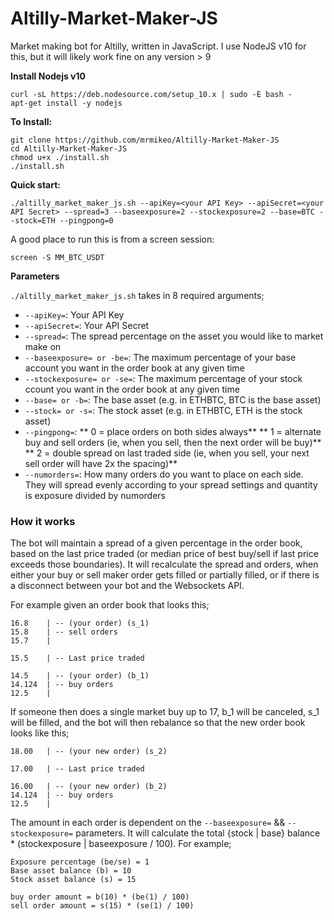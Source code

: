 # Altilly-Market-Maker-JS
Market making bot for Altilly, written in JavaScript.  I use NodeJS v10 for this, but it will likely work fine on any version > 9

**Install Nodejs v10**
```
curl -sL https://deb.nodesource.com/setup_10.x | sudo -E bash -
apt-get install -y nodejs
```

**To Install:**
```
git clone https://github.com/mrmikeo/Altilly-Market-Maker-JS
cd Altilly-Market-Maker-JS
chmod u+x ./install.sh
./install.sh
```

**Quick start:**
```
./altilly_market_maker_js.sh --apiKey=<your API Key> --apiSecret=<your API Secret> --spread=3 --baseexposure=2 --stockexposure=2 --base=BTC --stock=ETH --pingpong=0
```

A good place to run this is from a screen session:
```
screen -S MM_BTC_USDT
```

**Parameters**

`./altilly_market_maker_js.sh` takes in 8 required arguments;
* `--apiKey=`: Your API Key
* `--apiSecret=`: Your API Secret
* `--spread=`: The spread percentage on the asset you would like to market make on
* `--baseexposure= or -be=`: The maximum percentage of your base account you want in the order book at any given time
* `--stockexposure= or -se=`: The maximum percentage of your stock ccount you want in the order book at any given time
* `--base= or -b=`: The base asset (e.g. in ETHBTC, BTC is the base asset)
* `--stock= or -s=`: The stock asset (e.g. in ETHBTC, ETH is the stock asset)
* `--pingpong=`: 
**	0 = place orders on both sides always**
**	1 = alternate buy and sell orders (ie, when you sell, then the next order will be buy)**
**	2 = double spread on last traded side (ie, when you sell, your next sell order will have 2x the spacing)**
* `--numorders=`: How many orders do you want to place on each side. They will spread evenly according to your spread settings and quantity is exposure divided by numorders


### How it works

The bot will maintain a spread of a given percentage in the order book, based on the last price traded (or median price of best buy/sell if last price exceeds those boundaries).
It will recalculate the spread and orders, when either your buy or sell maker order gets filled or partially filled, or if there is a disconnect between your bot and the Websockets API.

For example given an order book that looks this;
```
16.8	| -- (your order) (s_1)
15.8	| -- sell orders
15.7	|

15.5 	| -- Last price traded

14.5	| -- (your order) (b_1)
14.124 	| -- buy orders 
12.5	|

``` 

If someone then does a single market buy up to 17, b_1 will be canceled, s_1 will be filled, and the bot will then rebalance so that the new order book looks like this;

```
18.00	| -- (your new order) (s_2)

17.00	| -- Last price traded

16.00	| -- (your new order) (b_2)
14.124 	| -- buy orders 
12.5	|

```

The amount in each order is dependent on the `--baseexposure=` && `--stockexposure=` parameters. It will calculate the total {stock | base} balance * (stockexposure | baseexposure / 100).
For example;

```
Exposure percentage (be/se) = 1
Base asset balance (b) = 10
Stock asset balance (s) = 15

buy order amount = b(10) * (be(1) / 100)
sell order amount = s(15) * (se(1) / 100)  
```
